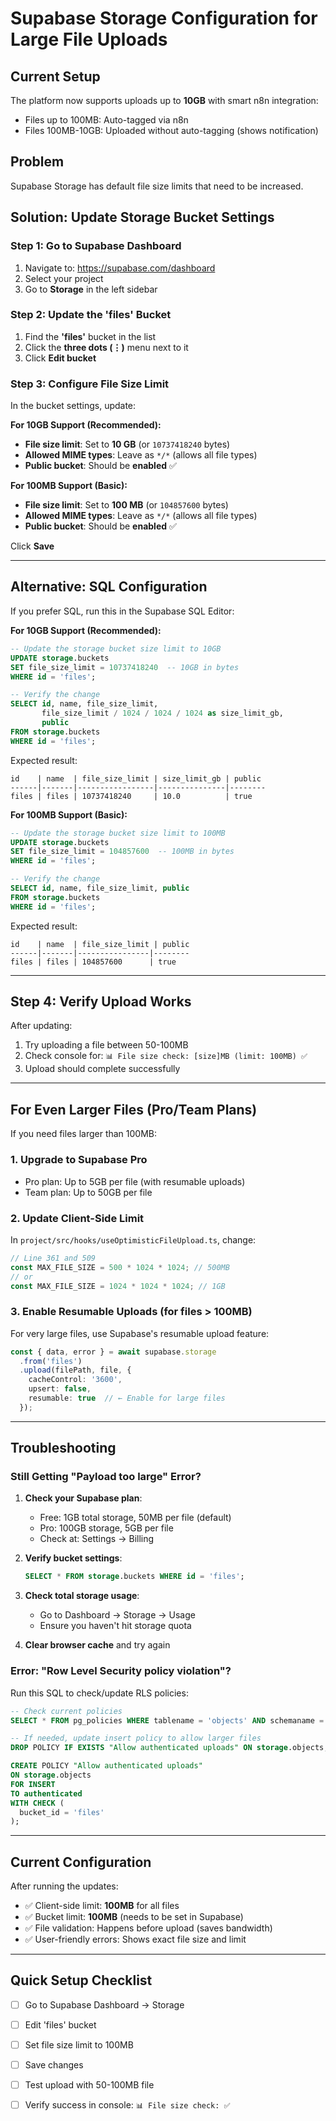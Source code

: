 # Supabase Storage Configuration for Large File Uploads

## Current Setup
The platform now supports uploads up to **10GB** with smart n8n integration:
- Files up to 100MB: Auto-tagged via n8n
- Files 100MB-10GB: Uploaded without auto-tagging (shows notification)

## Problem
Supabase Storage has default file size limits that need to be increased.

## Solution: Update Storage Bucket Settings

### Step 1: Go to Supabase Dashboard
1. Navigate to: https://supabase.com/dashboard
2. Select your project
3. Go to **Storage** in the left sidebar

### Step 2: Update the 'files' Bucket
1. Find the **'files'** bucket in the list
2. Click the **three dots (⋮)** menu next to it
3. Click **Edit bucket**

### Step 3: Configure File Size Limit
In the bucket settings, update:

**For 10GB Support (Recommended):**
- **File size limit**: Set to **10 GB** (or `10737418240` bytes)
- **Allowed MIME types**: Leave as `*/*` (allows all file types)
- **Public bucket**: Should be **enabled** ✅

**For 100MB Support (Basic):**
- **File size limit**: Set to **100 MB** (or `104857600` bytes)
- **Allowed MIME types**: Leave as `*/*` (allows all file types)
- **Public bucket**: Should be **enabled** ✅

Click **Save**

---

## Alternative: SQL Configuration

If you prefer SQL, run this in the Supabase SQL Editor:

**For 10GB Support (Recommended):**
```sql
-- Update the storage bucket size limit to 10GB
UPDATE storage.buckets
SET file_size_limit = 10737418240  -- 10GB in bytes
WHERE id = 'files';

-- Verify the change
SELECT id, name, file_size_limit, 
       file_size_limit / 1024 / 1024 / 1024 as size_limit_gb,
       public
FROM storage.buckets
WHERE id = 'files';
```

Expected result:
```
id    | name  | file_size_limit | size_limit_gb | public
------|-------|-----------------|---------------|--------
files | files | 10737418240     | 10.0          | true
```

**For 100MB Support (Basic):**
```sql
-- Update the storage bucket size limit to 100MB
UPDATE storage.buckets
SET file_size_limit = 104857600  -- 100MB in bytes
WHERE id = 'files';

-- Verify the change
SELECT id, name, file_size_limit, public
FROM storage.buckets
WHERE id = 'files';
```

Expected result:
```
id    | name  | file_size_limit | public
------|-------|----------------|--------
files | files | 104857600      | true
```

---

## Step 4: Verify Upload Works

After updating:
1. Try uploading a file between 50-100MB
2. Check console for: `📊 File size check: [size]MB (limit: 100MB) ✅`
3. Upload should complete successfully

---

## For Even Larger Files (Pro/Team Plans)

If you need files larger than 100MB:

### 1. Upgrade to Supabase Pro
- Pro plan: Up to 5GB per file (with resumable uploads)
- Team plan: Up to 50GB per file

### 2. Update Client-Side Limit
In `project/src/hooks/useOptimisticFileUpload.ts`, change:

```typescript
// Line 361 and 509
const MAX_FILE_SIZE = 500 * 1024 * 1024; // 500MB
// or
const MAX_FILE_SIZE = 1024 * 1024 * 1024; // 1GB
```

### 3. Enable Resumable Uploads (for files > 100MB)
For very large files, use Supabase's resumable upload feature:

```typescript
const { data, error } = await supabase.storage
  .from('files')
  .upload(filePath, file, {
    cacheControl: '3600',
    upsert: false,
    resumable: true  // ← Enable for large files
  });
```

---

## Troubleshooting

### Still Getting "Payload too large" Error?

1. **Check your Supabase plan**:
   - Free: 1GB total storage, 50MB per file (default)
   - Pro: 100GB storage, 5GB per file
   - Check at: Settings → Billing

2. **Verify bucket settings**:
   ```sql
   SELECT * FROM storage.buckets WHERE id = 'files';
   ```

3. **Check total storage usage**:
   - Go to Dashboard → Storage → Usage
   - Ensure you haven't hit storage quota

4. **Clear browser cache** and try again

### Error: "Row Level Security policy violation"?

Run this SQL to check/update RLS policies:

```sql
-- Check current policies
SELECT * FROM pg_policies WHERE tablename = 'objects' AND schemaname = 'storage';

-- If needed, update insert policy to allow larger files
DROP POLICY IF EXISTS "Allow authenticated uploads" ON storage.objects;

CREATE POLICY "Allow authenticated uploads"
ON storage.objects
FOR INSERT
TO authenticated
WITH CHECK (
  bucket_id = 'files'
);
```

---

## Current Configuration

After running the updates:
- ✅ Client-side limit: **100MB** for all files
- ✅ Bucket limit: **100MB** (needs to be set in Supabase)
- ✅ File validation: Happens before upload (saves bandwidth)
- ✅ User-friendly errors: Shows exact file size and limit

---

## Quick Setup Checklist

- [ ] Go to Supabase Dashboard → Storage
- [ ] Edit 'files' bucket
- [ ] Set file size limit to 100MB
- [ ] Save changes
- [ ] Test upload with 50-100MB file
- [ ] Verify success in console: `📊 File size check: ✅`

